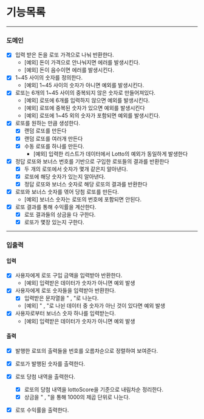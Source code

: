 # 기능목록

---

### 도메인

- [x] 입력 받은 돈을 로또 가격으로 나눠 반환한다.
    - [예외] 돈이 가격으로 안나눠지면 에러를 발생시킨다.
    - [예외] 돈이 음수이면 에러를 발생시킨다.
- [x] 1~45 사이의 숫자를 정의한다.
    - [예외] 1~45 사이의 숫자가 아니면 예외를 발생시킨다.
- [x] 로또는 6개의 1~45 사이의 중복되지 않은 숫자로 만들어져있다.
    - [예외] 로또에 6개를 입력하지 않으면 예외를 발생시킨다.
    - [예외] 로또에 중복된 숫자가 있으면 예외를 발생시킨다
    - [예외] 로또에 1~45 외의 숫자가 포함되면 예외를 발생시킨다.
- [x] 로또를 원하는 만큼 생성한다. 
  - [x] 랜덤 로또를 만든다
  - [x] 랜덤 로또를 여러개 만든다
  - [x] 수동 로또를 하나를 만든다.
    - [예외] 입력한 리스트가 데이터에서 Lotto의 예외가 동일하게 발생한다
- [x] 정답 로또와 보너스 번호를 기반으로 구입한 로또들의 결과를 반환한다
  - [x] 두 개의 로또에서 숫자가 몇개 같은지 알아낸다.
  - [x] 로또에 해당 숫자가 있는지 알아낸다.
  - [x] 정답 로또와 보너스 숫자로 해당 로또의 결과를 반환한다
- [x] 로또와 보너스 숫자를 엮어 당첨 로또를 만든다.
  - [예외] 보너스 숫자는 로또의 번호에 포함되면 안된다.
- [x] 로또 결과를 통해 수익률을 계산한다.
  - [x] 로또 결과들의 상금을 다 구한다.
  - [x] 로또가 몇장 있는지 구한다.

---

### 입출력

#### 입력
- [x] 사용자에게 로또 구입 금액을 입력받아 반환한다.
  - [예외] 입력받은 데이터가 숫자가 아니면 예외 발생
- [x] 사용자에게 로또 숫자들을 입력받아 반환한다.
  - [x] 입력받은 문자열을 " , "로 나눈다.
  - [예외] " , "로 나뉜 데이터 중 숫자가 아닌 것이 있다면 예외 발생
- [x] 사용자로부터 보너스 숫자 하나를 입력받는다.
  - [예외] 입력받은 데이터가 숫자가 아니면 예외 발생 

#### 출력
- [x] 발행한 로또의 출력들을 번호를 오름차순으로 정렬하여 보여준다.
- [x] 로또가 발행된 숫자를 출력한다.
- [x] 로또 당첨 내역을 출력한다.
  - [x] 로또의 당첨 내역을 lottoScore을 기준으로 내림차순 정리한다.
  - [x] 상금을 " , "을 통해 1000의 제곱 단위로 나눈다.
- [x] 로또 수익률을 출력한다.

